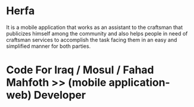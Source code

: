 # Herfa

It is a mobile application that works as an assistant to the craftsman that publicizes himself among the community and also helps people in need of craftsman services to accomplish the task facing them in an easy and simplified manner for both parties.


# Code For Iraq / Mosul / Fahad Mahfoth >> (mobile application-web) Developer 
